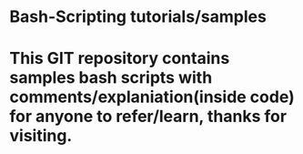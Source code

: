 # Bash-Scripting tutorials/samples

# This GIT repository contains samples bash scripts with comments/explaniation(inside code) for anyone to refer/learn, thanks for visiting. 
